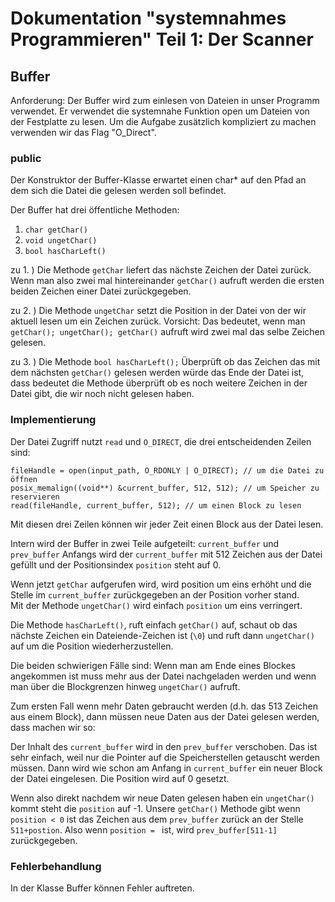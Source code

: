 Dokumentation "systemnahmes Programmieren" Teil 1: Der Scanner
==============================================================
Buffer
------
Anforderung: Der Buffer wird zum einlesen von Dateien in unser Programm verwendet. Er verwendet die systemnahe Funktion open um Dateien von der Festplatte zu lesen. Um die Aufgabe zusätzlich kompliziert zu machen verwenden wir das Flag "O_Direct". 
### public
Der Konstruktor der Buffer-Klasse erwartet einen char* auf den Pfad an dem sich die Datei die gelesen werden soll befindet. 

Der Buffer hat drei öffentliche Methoden: 

1. `char getChar()`  
2. `void ungetChar()` 
3. `bool hasCharLeft()` 

zu 1. ) Die Methode `getChar` liefert das nächste Zeichen der Datei zurück. Wenn man also zwei mal hintereinander `getChar()` aufruft werden die ersten beiden Zeichen einer Datei zurückgegeben. 

zu 2. ) Die Methode `ungetChar` setzt die Position in der Datei von der wir aktuell lesen um ein Zeichen zurück. Vorsicht: Das bedeutet, wenn man `getChar(); ungetChar(); getChar()` aufruft wird zwei mal das selbe Zeichen gelesen. 

zu 3. ) Die Methode `bool hasCharLeft();` Überprüft ob das Zeichen das mit dem nächsten `getChar()` gelesen werden würde das Ende der Datei ist, dass bedeutet die Methode überprüft ob es noch weitere Zeichen in der Datei gibt, die wir noch nicht gelesen haben. 

### Implementierung
Der Datei Zugriff nutzt `read` und `O_DIRECT`, die drei entscheidenden Zeilen sind: 

    fileHandle = open(input_path, O_RDONLY | O_DIRECT); // um die Datei zu öffnen 
    posix_memalign((void**) &current_buffer, 512, 512); // um Speicher zu reservieren  
    read(fileHandle, current_buffer, 512); // um einen Block zu lesen 

Mit diesen drei Zeilen können wir jeder Zeit einen Block aus der Datei lesen. 

Intern wird der Buffer in zwei Teile aufgeteilt: `current_buffer` und `prev_buffer` Anfangs wird der `current_buffer` mit 512 Zeichen aus der Datei gefüllt und der Positionsindex `position` steht auf 0. 

Wenn jetzt `getChar` aufgerufen wird, wird position um eins erhöht und die Stelle im `current_buffer` zurückgegeben an der Position vorher stand.  
Mit der Methode `ungetChar()` wird einfach `position` um eins verringert. 

Die Methode `hasCharLeft()`, ruft einfach `getChar()` auf, schaut ob das nächste Zeichen ein Dateiende-Zeichen ist (`\0`) und ruft dann `ungetChar()` auf um die Position wiederherzustellen. 

Die beiden schwierigen Fälle sind: Wenn man am Ende eines Blockes angekommen ist muss mehr aus der Datei nachgeladen werden und wenn man über die Blockgrenzen hinweg `ungetChar()` aufruft. 

Zum ersten Fall wenn mehr Daten gebraucht werden (d.h. das 513 Zeichen aus einem Block), dann müssen neue Daten aus der Datei gelesen werden, dass machen wir so: 

Der Inhalt des `current_buffer` wird in den `prev_buffer` verschoben. Das ist sehr einfach, weil nur die Pointer auf die Speicherstellen getauscht werden müssen. Dann wird wie schon am Anfang in `current_buffer` ein neuer Block der Datei eingelesen. Die Position wird auf 0 gesetzt. 

Wenn also direkt nachdem wir neue Daten gelesen haben ein `ungetChar()` kommt steht die `position` auf -1. Unsere `getChar()` Methode gibt wenn `position < 0` ist das Zeichen aus dem `prev_buffer` zurück an der Stelle `511+postion`. Also wenn `position = ` ist, wird `prev_buffer[511-1]` zurückgegeben. 

### Fehlerbehandlung

In der Klasse Buffer können Fehler auftreten.


 
